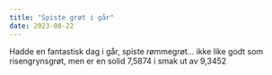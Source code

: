 ```yaml
---
title: "Spiste grøt i går"
date: 2023-08-22
---
```


Hadde en fantastisk dag i går, spiste rømmegrøt... ikke like godt som risengrynsgrøt, men er en solid 7,5874 i smak ut av 9,3452 
